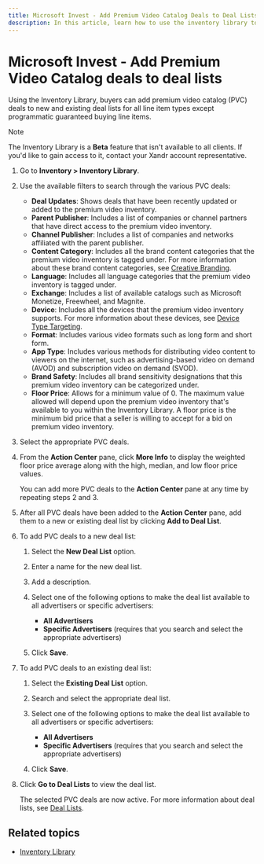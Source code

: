 ```yaml
---
title: Microsoft Invest - Add Premium Video Catalog Deals to Deal Lists
description: In this article, learn how to use the inventory library to add Premium Video Catalog (PVC) deals to deal lists within Microsoft Invest.
---
```


# Microsoft Invest - Add Premium Video Catalog deals to deal lists

Using the Inventory Library, buyers can add premium video catalog (PVC) deals to new and existing deal lists for all line item types except programmatic guaranteed buying line items.

> [!NOTE]
> The Inventory Library is a **Beta** feature that isn't available to all clients. If you'd like to gain access to it, contact your Xandr account representative.

1. Go to **Inventory &gt; Inventory Library**.
1. Use the available filters to search through the various PVC deals:
    - **Deal Updates**: Shows deals that have been recently updated or added to the premium video inventory.
    - **Parent Publisher**: Includes a list of companies or channel partners that have direct access to the premium video inventory.
    - **Channel Publisher**: Includes a list of companies and networks affiliated with the parent publisher.
    - **Content Category**: Includes all the brand content categories that the premium video inventory is tagged under. For more information about these brand content categories, see [Creative Branding](creative-branding.md).
    - **Language**: Includes all language categories that the premium video inventory is tagged under.
    - **Exchange**: Includes a list of available catalogs such as Microsoft Monetize, Freewheel, and Magnite.
    - **Device**: Includes all the devices that the premium video inventory supports. For more information about these devices, see [Device Type Targeting](device-type-targeting-ali.md).
    - **Format**: Includes various video formats such as long form and short form.
    - **App Type**: Includes various methods for distributing video content to viewers on the internet, such as advertising-based video on demand (AVOD) and subscription video on demand (SVOD).
    - **Brand Safety**: Includes all brand sensitivity designations that this premium video inventory can be categorized under.
    - **Floor Price**: Allows for a minimum value of 0. The maximum value allowed will depend upon the premium video inventory that's
      available to you within the Inventory Library. A floor price is the minimum bid price that a seller is willing to accept for a bid
      on premium video inventory.
1. Select the appropriate PVC deals.
1. From the **Action Center** pane, click **More Info** to display the weighted floor price average along with the high, median, and low floor price values.

   You can add more PVC deals to the **Action Center** pane at any time by repeating steps 2 and 3.

1. After all PVC deals have been added to the **Action Center** pane, add them to a new or existing deal list by clicking **Add to Deal List**.
1. To add PVC deals to a new deal list:
    1. Select the **New Deal List** option.
    1. Enter a name for the new deal list.
    1. Add a description.
    1. Select one of the following options to make the deal list available to all advertisers or specific advertisers:
        - **All Advertisers**
        - **Specific Advertisers** (requires that you search and select the appropriate advertisers)

    1. Click **Save**.
1. To add PVC deals to an existing deal list:
    1. Select the **Existing Deal List** option.
    1. Search and select the appropriate deal list.
    1. Select one of the following options to make the deal list available to all advertisers or specific advertisers:
        - **All Advertisers**
        - **Specific Advertisers** (requires that you search and select the appropriate advertisers)

    1. Click **Save**.
1. Click **Go to Deal Lists** to view the deal list.

    The selected PVC deals are now active. For more information about deal lists, see [Deal Lists](deal-lists.md).

## Related topics

- [Inventory Library](inventory-library.md)

